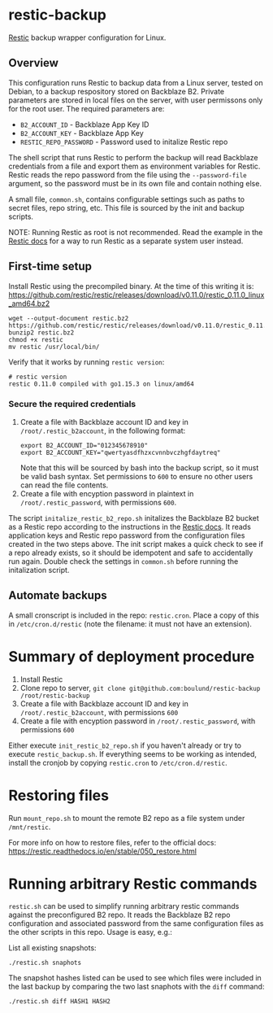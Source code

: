 # restic-backup
[Restic](https://restic.net/) backup wrapper configuration for Linux.

## Overview 
This configuration runs Restic to backup data from a Linux server, tested on
Debian, to a backup respository stored on Backblaze B2. Private parameters are
stored in local files on the server, with user permissons only for the root
user. The required parameters are:

* `B2_ACCOUNT_ID` - Backblaze App Key ID
* `B2_ACCOUNT_KEY` - Backblaze App Key 
* `RESTIC_REPO_PASSWORD` - Password used to initalize Restic repo

The shell script that runs Restic to perform the backup will read Backblaze
credentials from a file and export them as environment variables for Restic.
Restic reads the repo password from the file using the `--password-file`
argument, so the password must be in its own file and contain nothing else.

A small file, `common.sh`, contains configurable settings such as paths to
secret files, repo string, etc. This file is sourced by the init and backup
scripts.

NOTE: Running Restic as root is not recommended. Read the example in the [Restic
docs](https://restic.readthedocs.io/en/stable/080_examples.html#backing-up-your-system-without-running-restic-as-root)
for a way to run Restic as a separate system user instead.


## First-time setup
Install Restic using the precompiled binary. At the time of this writing it is: 
https://github.com/restic/restic/releases/download/v0.11.0/restic_0.11.0_linux_amd64.bz2

```
wget --output-document restic.bz2 https://github.com/restic/restic/releases/download/v0.11.0/restic_0.11.0_linux_amd64.bz2
bunzip2 restic.bz2
chmod +x restic
mv restic /usr/local/bin/
```

Verify that it works by running `restic version`:

```
# restic version
restic 0.11.0 compiled with go1.15.3 on linux/amd64
```

### Secure the required credentials
1. Create a file with Backblaze account ID and key in `/root/.restic_b2account`, in the following format:
    ```
    export B2_ACCOUNT_ID="012345678910"
    export B2_ACCOUNT_KEY="qwertyasdfhzxcvnnbvczhgfdaytreq"
    ```
   Note that this will be sourced by bash into the backup script, so it must be
   valid bash syntax. Set permissions to `600` to ensure no other users can read
   the file contents.
2. Create a file with encyption password in plaintext in
   `/root/.restic_password`, with permissions `600`. 

The script `initalize_restic_b2_repo.sh` initalizes the Backblaze B2 bucket as
a Restic repo according to the instructions in the [Restic
docs](https://restic.readthedocs.io/en/stable/030_preparing_a_new_repo.html#backblaze-b2).
It reads application keys and Restic repo password from the configuration files
created in the two steps above. The init script makes a quick check to see if a
repo already exists, so it should be idempotent and safe to accidentally run
again. Double check the settings in `common.sh` before running the initalization
script.


## Automate backups
A small cronscript is included in the repo: `restic.cron`. Place a copy of this
in `/etc/cron.d/restic` (note the filename: it must not have an extension).


# Summary of deployment procedure
1. Install Restic
2. Clone repo to server, `git clone git@github.com:boulund/restic-backup /root/restic-backup`
3. Create a file with Backblaze account ID and key in `/root/.restic_b2account`, with permissions `600`
4. Create a file with encyption password in `/root/.restic_password`, with permissions `600`

Either execute `init_restic_b2_repo.sh` if you haven't already or try to
execute `restic_backup.sh`.  If everything seems to be working as intended,
install the cronjob by copying `restic.cron` to `/etc/cron.d/restic`.


# Restoring files
Run `mount_repo.sh` to mount the remote B2 repo as a file system under `/mnt/restic`.

For more info on how to restore files, refer to the official docs:
https://restic.readthedocs.io/en/stable/050_restore.html


# Running arbitrary Restic commands
`restic.sh` can be used to simplify running arbitrary restic commands against
the preconfigured B2 repo. It reads the Backblaze B2 repo configuration and
associated password from the same configuration files as the other scripts in
this repo. Usage is easy, e.g.:

List all existing snapshots:
```
./restic.sh snaphots
```

The snapshot hashes listed can be used to see which files were included in the
last backup by comparing the two last snaphots with the `diff` command:
```
./restic.sh diff HASH1 HASH2
```

